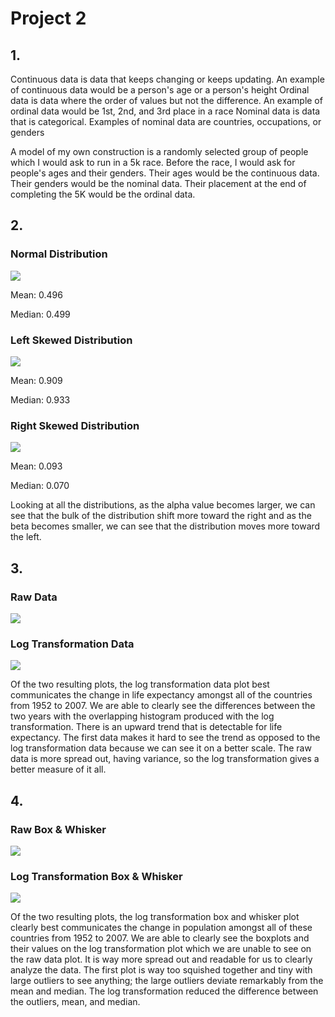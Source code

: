 # Project 2

## 1. 
Continuous data is data that keeps changing or keeps updating. An example of continuous data would be a person's age or a person's height
Ordinal data is data where the order of values but not the difference. An example of ordinal data would be 1st, 2nd, and 3rd place in a race
Nominal data is data that is categorical. Examples of nominal data are countries, occupations, or genders

A model of my own construction is a randomly selected group of people which I would ask to run in a 5k race. Before the race, I would ask for people's ages and their genders. Their ages would be the continuous data. Their genders would be the nominal data. Their placement at the end of completing the 5K would be the ordinal data.

## 2.
### Normal Distribution
![](normal.PNG)

Mean: 0.496

Median: 0.499


### Left Skewed Distribution
![](left.PNG)

Mean: 0.909

Median: 0.933

### Right Skewed Distribution
![](right.PNG)

Mean: 0.093

Median: 0.070


Looking at all the distributions, as the alpha value becomes larger, we can see that the bulk of the distribution shift more toward the right and as the beta becomes smaller, we can see that the distribution moves more toward the left. 

## 3.
### Raw Data
![](rawlifeexp.PNG)

### Log Transformation Data
![](loglifeexp.PNG)

Of the two resulting plots, the log transformation data plot best communicates the change in life expectancy amongst all of the countries from 1952 to 2007. We are able to clearly see the differences between the two years with the overlapping histogram produced with the log transformation. There is an upward trend that is detectable for life expectancy. The first data makes it hard to see the trend as opposed to the log transformation data because we can see it on a better scale. The raw data is more spread out, having variance, so the log transformation gives a better measure of it all. 

## 4.
### Raw Box & Whisker
![](rawbox.PNG)

### Log Transformation Box & Whisker
![](logbox.PNG)

Of the two resulting plots, the log transformation box and whisker plot clearly best communicates the change in population amongst all of these countries from 1952 to 2007. We are able to clearly see the boxplots and their values on the log transformation plot which we are unable to see on the raw data plot. It is way more spread out and readable for us to clearly analyze the data. The first plot is way too squished together and tiny with large outliers to see anything; the large outliers deviate remarkably from the mean and median. The log transformation reduced the difference between the outliers, mean, and median.  
